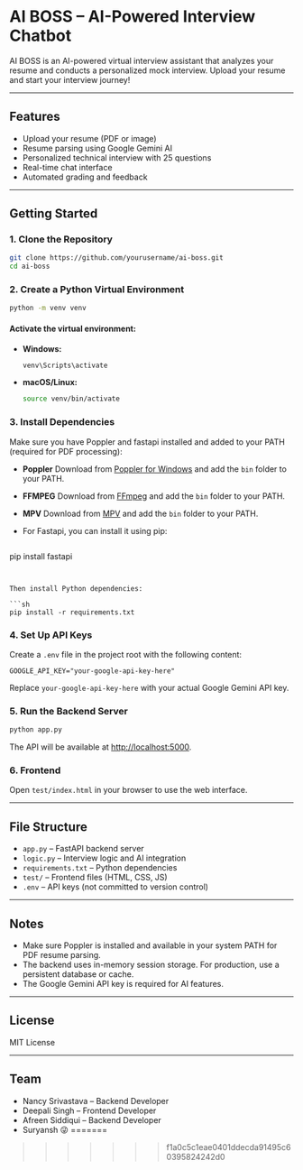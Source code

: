 # AI BOSS – AI-Powered Interview Chatbot

AI BOSS is an AI-powered virtual interview assistant that analyzes your resume and conducts a personalized mock interview. Upload your resume and start your interview journey!

---

## Features

- Upload your resume (PDF or image)
- Resume parsing using Google Gemini AI
- Personalized technical interview with 25 questions
- Real-time chat interface
- Automated grading and feedback

---

## Getting Started

### 1. Clone the Repository

```sh
git clone https://github.com/yourusername/ai-boss.git
cd ai-boss
```

### 2. Create a Python Virtual Environment

```sh
python -m venv venv
```

#### Activate the virtual environment:

- **Windows:**
  ```sh
  venv\Scripts\activate
  ```
- **macOS/Linux:**
  ```sh
  source venv/bin/activate
  ```

### 3. Install Dependencies

Make sure you have Poppler and fastapi installed and added to your PATH (required for PDF processing):

- **Poppler** Download from [Poppler for Windows](https://blog.alivate.com.au/poppler-windows/) and add the `bin` folder to your PATH.
- **FFMPEG** Download from [FFmpeg](https://github.com/FFmpeg/FFmpeg) and add the `bin` folder to your PATH.
- **MPV** Download from [MPV](https://mpv.io/installation/) and add the `bin` folder to your PATH.

- For Fastapi, you can install it using pip:
  ```sh
pip install fastapi
  ```


Then install Python dependencies:

```sh
pip install -r requirements.txt
```

### 4. Set Up API Keys

Create a `.env` file in the project root with the following content:

```
GOOGLE_API_KEY="your-google-api-key-here"
```

Replace `your-google-api-key-here` with your actual Google Gemini API key.

### 5. Run the Backend Server

```sh
python app.py
```

The API will be available at [http://localhost:5000](http://localhost:5000).

### 6. Frontend

Open `test/index.html` in your browser to use the web interface.

---

## File Structure

- `app.py` – FastAPI backend server
- `logic.py` – Interview logic and AI integration
- `requirements.txt` – Python dependencies
- `test/` – Frontend files (HTML, CSS, JS)
- `.env` – API keys (not committed to version control)

---

## Notes

- Make sure Poppler is installed and available in your system PATH for PDF resume parsing.
- The backend uses in-memory session storage. For production, use a persistent database or cache.
- The Google Gemini API key is required for AI features.

---

## License

MIT License

---

## Team

- Nancy Srivastava – Backend Developer
- Deepali Singh – Frontend Developer
- Afreen Siddiqui – Backend Developer
- Suryansh 😜
=======

>>>>>>> f1a0c5c1eae0401ddecda91495c60395824242d0
